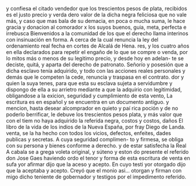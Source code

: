 y confiesa el citado vendedor que los trescientos
pesos de plata, recibidos es el justo precio y verda
dero valor de la dicha negra feliciosa que no vale más, y caso que mas bala de su demacia, en poca o mucha suma, le hace gracia y donacion al comorador x los suyos buenos, guia, meta, perfecta e irrebusca
Bienvenidos a la comunidad de los que el derecho llama interinos con insinuación en forma. A cerca de la cual renuncia la ley del ordenamiento real fecha en cortes de Alcalá de Hena.
res, y los cuatro años en ella declarados para repetir el engaño de lo que se compre o venda, por lo mitos más o menos de su legitimo precio, y desde hoy en adelan- te se deciste, quitá, y aparta del derecho de patronato.
Señorío y posesión que a dicha esclavo tenía adquirido, y todo con las acciones reales personales y demás que le competen la cede, renuncia y traspasa en el contrato.
dor y quien la suya tenes, para que esta su esclava sujeta a servidumbre y dispongo de ella a su arrietro mediante a que la adquirio con legitimidad, obligandose a la exicion, seguridad y cumplimiento de esta vento,
La escritura es en español y se encuentra en un documento antiguo.
y mencion, hasta desear alcomprador en quieto y paí
rica poción y de no poderlo berrificar, le debuve los
trescientos pesos plata, y más valor que con el tiem
no haya adquirido la referida negra, costos y costos, daños
El libro de la vida de los indios de la Nueva España, por fray Diego de Landa.
venta, se la ha hecho con todos los vicios, defectos, enfeites, dades publicas y secretas. A cuya seguridad complimen- to y firmesa, se obliga con su persona y bienes conforme a derecho. y de estar satisfecha la Real A cabala se a
grega voleta original, y súteno y eston
do presente el referido don Jose Gaes haviendo ordo
el tenor y forma de esta escritura de venta en sufa
yor afirmar dijo que la aceso y acepto. En cuyo testi
yor otorgado dijo que la aceptaba y acepto. Creyó que el monio asi... otorgan y firman con migo dicho teniente de gobernador y testigos por el impedimento referido.